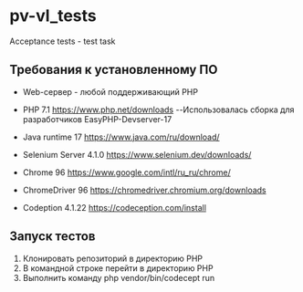 # pv-vl_tests
Acceptance tests - test task
## Требования к установленному ПО

* Web-сервер - любой поддерживающий PHP
* PHP 7.1 https://www.php.net/downloads
--Использовалась сборка для разработчиков EasyPHP-Devserver-17

* Java runtime 17 https://www.java.com/ru/download/
* Selenium Server 4.1.0 https://www.selenium.dev/downloads/
* Chrome 96 https://www.google.com/intl/ru_ru/chrome/
* ChromeDriver 96 https://chromedriver.chromium.org/downloads
* Codeption 4.1.22 https://codeception.com/install

## Запуск тестов
1. Клонировать репозиторий в директорию PHP
2. В командной строке перейти в директорию PHP
3. Выполнить команду 
     php vendor/bin/codecept run


